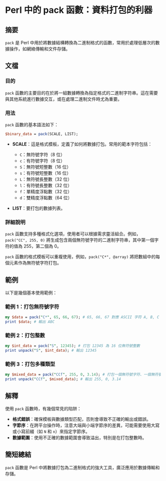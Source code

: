 <!--
Meta Description: # Perl 中的 pack 函數：資料打包的利器 ## 摘要 `pack` 是 Perl 中用於將數據結構轉換為二進制格式的函數，常用於處理低層次的數據操作，如網絡傳輸和文件存儲。 ## 文檔 ### 目的 `pack` 函數的主要目的在於將一組數據轉換為指定格式的二進制字符串。這在需要與其他系統...
Meta Keywords: pack, perl, 255, print, 12345
-->

# Perl 中的 pack 函數：資料打包的利器

## 摘要
`pack` 是 Perl 中用於將數據結構轉換為二進制格式的函數，常用於處理低層次的數據操作，如網絡傳輸和文件存儲。

## 文檔
### 目的
`pack` 函數的主要目的在於將一組數據轉換為指定格式的二進制字符串。這在需要與其他系統進行數據交互，或在處理二進制文件時尤為重要。

### 用法
`pack` 函數的基本語法如下：

```perl
$binary_data = pack(SCALE, LIST);
```

- **SCALE**：這是格式模板，定義了如何將數據打包。常用的範本字符包括：
  - `C`：無符號字符（8 位）
  - `c`：有符號字符（8 位）
  - `S`：無符號短整數（16 位）
  - `s`：有符號短整數（16 位）
  - `L`：無符號長整數（32 位）
  - `l`：有符號長整數（32 位）
  - `f`：單精度浮點數（32 位）
  - `d`：雙精度浮點數（64 位）

- **LIST**：要打包的數據列表。

### 詳細說明
`pack` 函數支持多種格式化選項，使用者可以根據需求靈活組合。例如，`pack("CC", 255, 0)` 將生成包含兩個無符號字符的二進制字符串，其中第一個字符的值為 255，第二個為 0。

`pack` 函數的格式模板可以重複使用，例如，`pack("C*", @array)` 將把數組中的每個元素作為無符號字符打包。

## 範例
以下是幾個基本使用範例：

### 範例 1：打包無符號字符
```perl
my $data = pack("C*", 65, 66, 67); # 65, 66, 67 對應 ASCII 字符 A, B, C
print $data; # 輸出 ABC
```

### 範例 2：打包整數
```perl
my $int_data = pack("S", 12345); # 打包 12345 為 16 位無符號整數
print unpack("S", $int_data); # 輸出 12345
```

### 範例 3：打包多種類型
```perl
my $mixed_data = pack("CCf", 255, 0, 3.14); # 打包一個無符號字符、一個無符號字符和一個浮點數
print unpack("CCf", $mixed_data); # 輸出 255, 0, 3.14
```

## 解釋
使用 `pack` 函數時，有幾個常見的陷阱：

- **格式錯誤**：確保模板與數據類型匹配，否則會導致不正確的輸出或錯誤。
- **字節序**：在跨平台操作時，注意大端與小端字節序的差異，可能需要使用大寫或小寫前綴（如 `N` 和 `n`）來指定字節序。
- **數據範圍**：使用不正確的數據範圍會導致溢出，特別是在打包整數時。

## 簡短總結
`pack` 函數是 Perl 中將數據打包為二進制格式的強大工具，廣泛應用於數據傳輸和存儲。